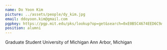 ```yaml
---
name: Do Yoon Kim
picture: ../assets/people/dy_kim.jpg
email: ddoyoon.kim@gmail.com
pgpkey: https://pgp.mit.edu/pks/lookup?op=get&search=0xE0B5C4674EED6C9A
position: alumni
---
```

Graduate Student
University of Michigan
Ann Arbor, Michigan
